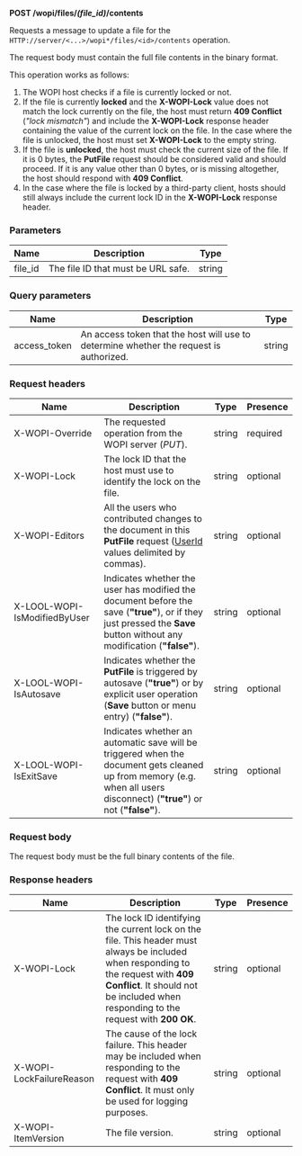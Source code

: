 **POST /wopi/files/*(file\_id)*/contents**

Requests a message to update a file for the `HTTP://server/<...>/wopi*/files/<id>/contents` operation.

The request body must contain the full file contents in the binary format.

This operation works as follows:

1. The WOPI host checks if a file is currently locked or not.
2. If the file is currently **locked** and the **X-WOPI-Lock** value does not match the lock currently on the file, the host must return **409 Conflict** (*"lock mismatch"*) and include the **X-WOPI-Lock** response header containing the value of the current lock on the file. In the case where the file is unlocked, the host must set **X-WOPI-Lock** to the empty string.
3. If the file is **unlocked**, the host must check the current size of the file. If it is 0 bytes, the **PutFile** request should be considered valid and should proceed. If it is any value other than 0 bytes, or is missing altogether, the host should respond with **409 Conflict**.
4. In the case where the file is locked by a third-party client, hosts should still always include the current lock ID in the **X-WOPI-Lock** response header.

### Parameters

| Name     | Description                        | Type   |
| -------- | ---------------------------------- | ------ |
| file\_id | The file ID that must be URL safe. | string |

### Query parameters

| Name          | Description                                                                            | Type   |
| ------------- | -------------------------------------------------------------------------------------- | ------ |
| access\_token | An access token that the host will use to determine whether the request is authorized. | string |

### Request headers

| Name                         | Description                                                                                                                                                             | Type   | Presence |
| ---------------------------- | ----------------------------------------------------------------------------------------------------------------------------------------------------------------------- | ------ | -------- |
| X-WOPI-Override              | The requested operation from the WOPI server (*PUT*).                                                                                                                   | string | required |
| X-WOPI-Lock                  | The lock ID that the host must use to identify the lock on the file.                                                                                                    | string | optional |
| X-WOPI-Editors               | All the users who contributed changes to the document in this **PutFile** request ([UserId](../CheckFileInfo/index.md#userid) values delimited by commas).    | string | optional |
| X-LOOL-WOPI-IsModifiedByUser | Indicates whether the user has modified the document before the save (**"true"**), or if they just pressed the **Save** button without any modification (**"false"**).  | string | optional |
| X-LOOL-WOPI-IsAutosave       | Indicates whether the **PutFile** is triggered by autosave (**"true"**) or by explicit user operation (**Save** button or menu entry) (**"false"**).                    | string | optional |
| X-LOOL-WOPI-IsExitSave       | Indicates whether an automatic save will be triggered when the document gets cleaned up from memory (e.g. when all users disconnect) (**"true"**) or not (**"false"**). | string | optional |

### Request body

The request body must be the full binary contents of the file.

### Response headers

| Name                     | Description                                                                                                                                                                                                               | Type   | Presence |
| ------------------------ | ------------------------------------------------------------------------------------------------------------------------------------------------------------------------------------------------------------------------- | ------ | -------- |
| X-WOPI-Lock              | The lock ID identifying the current lock on the file. This header must always be included when responding to the request with **409 Conflict**. It should not be included when responding to the request with **200 OK**. | string | optional |
| X-WOPI-LockFailureReason | The cause of the lock failure. This header may be included when responding to the request with **409 Conflict**. It must only be used for logging purposes.                                                               | string | optional |
| X-WOPI-ItemVersion       | The file version.                                                                                                                                                                                                         | string | optional |
